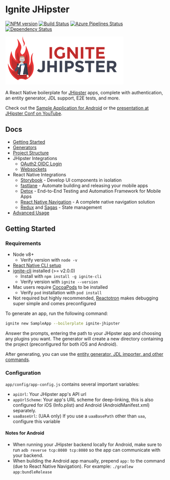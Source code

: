 # Ignite JHipster

[![NPM version][npm-image]][npm-url] [![Build Status][semaphore-image]][semaphore-url] [![Azure Pipelines Status][azure-pipelines-image]][azure-pipelines-url] [![Dependency Status][daviddm-image]][daviddm-url]

[![Logo](https://raw.githubusercontent.com/ruddell/ruddell.github.io/master/images/ignite-jhipster/logo-150h.png)](https://github.com/ruddell/ignite-jhipster)

A React Native boilerplate for [JHipster](http://www.jhipster.tech) apps, complete with authentication, an entity generator, JDL support, E2E tests, and more.

Check out the [Sample Application for Android](https://play.google.com/store/apps/details?id=com.jwtapp&hl=en) or the [presentation at JHipster Conf on YouTube](https://youtu.be/QZMAH2q6ViI).

## Docs

- [Getting Started](README.md#getting-started)
- [Generators](docs/generators.md)
- [Project Structure](docs/project-structure.md)
- JHipster Integrations
  - [OAuth2 OIDC Login](docs/oauth2-oidc.md)
  - [Websockets](docs/websockets.md)
- React Native Integrations
  - [Storybook](docs/storybook.md) - Develop UI components in isolation
  - [fastlane](docs/fastlane.md) - Automate building and releasing your mobile apps
  - [Detox](docs/detox.md) - End-to-End Testing and Automation Framework for Mobile Apps
  - [React Native Navigation](https://github.com/wix/react-native-navigation) - A complete native navigation solution
  - [Redux](https://redux.js.org/basics/usagewithreact) and [Sagas](https://redux-saga.js.org/) - State management
- [Advanced Usage](docs/advanced-usage.md)

## Getting Started

### Requirements

- Node v8+
  - Verify version with `node -v`
- [React Native CLI setup](https://facebook.github.io/react-native/docs/getting-started.html#content)
- [ignite-cli](https://github.com/infinitered/ignite) installed (>= v2.0.0)
  - Install with `npm install -g ignite-cli`
  - Verify version with `ignite --version`
- Mac users require [CocoaPods](https://guides.cocoapods.org/using/getting-started.html) to be installed
  - Verify `pod` installation with `pod install`
- Not required but highly recommended, [Reactotron](https://github.com/infinitered/reactotron) makes debugging super simple and comes preconfigured

To generate an app, run the following command:

```sh
ignite new SampleApp --boilerplate ignite-jhipster
```

Answer the prompts, entering the path to your JHipster app and choosing any plugins you want. The generator will create a new directory containing the project (preconfigured for both iOS and Android).

After generating, you can use the [entity generator, JDL importer, and other commands](docs/generators.md).

### Configuration

`app/config/app-config.js` contains several important variables:

- `apiUrl`: Your JHipster app's API url
- `appUrlScheme`: Your app's URL scheme for deep-linking, this is also configured for iOS (Info.plist) and Android (AndroidManifest.xml) separately.
- `uaaBaseUrl`: (UAA only) If you use a `uaaBasePath` other than `uaa`, configure this variable

#### Notes for Android

- When running your JHipster backend locally for Android, make sure to run `adb reverse tcp:8080 tcp:8080` so the app can communicate with your backend.
- When building the Android app manually, prepend `app:` to the command (due to React Native Navigation). For example: `./gradlew app:bundleRelease`

[npm-image]: https://img.shields.io/npm/v/ignite-jhipster.svg
[npm-url]: https://npmjs.org/package/ignite-jhipster
[semaphore-image]: https://semaphoreci.com/api/v1/ruddell/ignite-jhipster/branches/master/shields_badge.svg
[semaphore-url]: https://semaphoreci.com/ruddell/ignite-jhipster
[daviddm-image]: https://david-dm.org/ruddell/ignite-jhipster.svg?theme=shields.io
[daviddm-url]: https://david-dm.org/ruddell/ignite-jhipster
[azure-pipelines-image]: https://dev.azure.com/Ruddell/Ignite%20JHipster/_apis/build/status/ruddell.ignite-jhipster?branchName=master
[azure-pipelines-url]: https://dev.azure.com/Ruddell/Ignite%20JHipster/_build?definitionId=1
